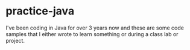 # practice-java
I've been coding in Java for over 3 years now and these are some code samples that I either wrote to learn something or during a class lab or project. 
